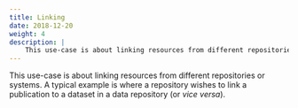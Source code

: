 ```yaml
---
title: Linking
date: 2018-12-20
weight: 4
description: |
    This use-case is about linking resources from different repositories or systems. A typical example is where a repository wishes to link a publication to a dataset in a data repository (or _vice versa_).
---
```


This use-case is about linking resources from different repositories or systems. A typical example is where a repository wishes to link a publication to a dataset in a data repository (or _vice versa_).